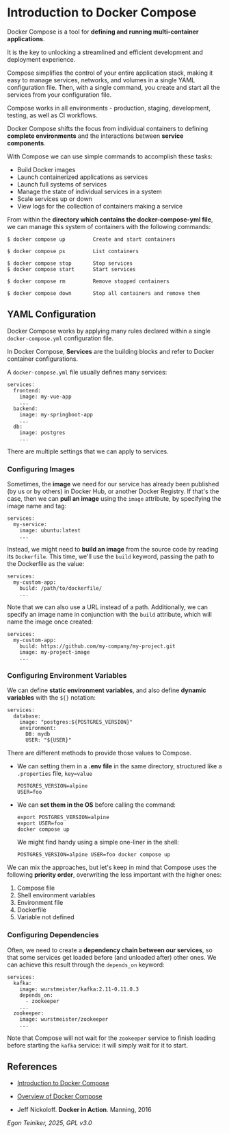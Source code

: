 # Introduction to Docker Compose

Docker Compose is a tool for **defining and running multi-container applications**. 

It is the key to unlocking a streamlined and efficient development and deployment experience.

Compose simplifies the control of your entire application stack, making it easy to manage 
services, networks, and volumes in a single YAML configuration file. Then, with a single 
command, you create and start all the services from your configuration file.

Compose works in all environments - production, staging, development, testing, as well 
as CI workflows.

Docker Compose shifts the focus from individual containers to defining **complete environments** 
and the interactions between **service components**.

With Compose we can use simple commands to accomplish these tasks:
* Build Docker images
* Launch containerized applications as services
* Launch full systems of services
* Manage the state of individual services in a system
* Scale services up or down
* View logs for the collection of containers making a service


From within the **directory which contains the docker-compose-yml file**, we can manage 
this system of containers with the following commands:
```
$ docker compose up         Create and start containers

$ docker compose ps         List containers

$ docker compose stop       Stop services
$ docker compose start      Start services

$ docker compose rm         Remove stopped containers

$ docker compose down       Stop all containers and remove them
```

## YAML Configuration 
Docker Compose works by applying many rules declared within a single `docker-compose.yml` 
configuration file.

In Docker Compose, **Services** are the building blocks and refer to Docker container 
configurations. 

A `docker-compose.yml` file usually defines many services:
```
services:
  frontend:
    image: my-vue-app
    ...
  backend:
    image: my-springboot-app
    ...
  db:
    image: postgres
    ...
``` 
There are multiple settings that we can apply to services.

### Configuring Images
Sometimes, the **image** we need for our service has already been published 
(by us or by others) in Docker Hub, or another Docker Registry.
If that's the case, then we can **pull an image** using the `image` attribute, 
by specifying the image name and tag:
```
services: 
  my-service:
    image: ubuntu:latest
    ...
```

Instead, we might need to **build an image** from the source code by reading 
its `Dockerfile`.
This time, we'll use the `build` keyword, passing the path to the Dockerfile 
as the value:

```
services: 
  my-custom-app:
    build: /path/to/dockerfile/
    ...
```

Note that we can also use a URL instead of a path.
Additionally, we can specify an image name in conjunction with the `build` attribute, 
which will name the image once created: 
```
services: 
  my-custom-app:
    build: https://github.com/my-company/my-project.git
    image: my-project-image
    ...
```


### Configuring Environment Variables
We can define **static environment variables**, and also define **dynamic variables** 
with the `${}` notation:
```
services:
  database: 
    image: "postgres:${POSTGRES_VERSION}"
    environment:
      DB: mydb
      USER: "${USER}"
```
There are different methods to provide those values to Compose.
* We can  setting them in a **.env file** in the same directory, structured like 
  a `.properties` file, `key=value`

    ```
    POSTGRES_VERSION=alpine
    USER=foo
    ```
* We can **set them in the OS** before calling the command:
  
    ```
    export POSTGRES_VERSION=alpine
    export USER=foo
    docker compose up
    ```
  
    We might find handy using a simple one-liner in the shell:
  
    ```
    POSTGRES_VERSION=alpine USER=foo docker compose up
    ```

We can mix the approaches, but let's keep in mind that Compose uses the following 
**priority order**, overwriting the less important with the higher ones:
1. Compose file
2. Shell environment variables
3. Environment file
4. Dockerfile
5. Variable not defined


### Configuring Dependencies
Often, we need to create a **dependency chain between our services**, so that 
some services get loaded before (and unloaded after) other ones. We can achieve 
this result through the `depends_on` keyword:

```
services:
  kafka:
    image: wurstmeister/kafka:2.11-0.11.0.3
    depends_on:
      - zookeeper
    ...
  zookeeper:
    image: wurstmeister/zookeeper
    ...
```
Note that Compose will not wait for the `zookeeper` service to finish loading before 
starting the `kafka` service: it will simply wait for it to start. 



## References
* [Introduction to Docker Compose](https://www.baeldung.com/docker-compose) 
* [Overview of Docker Compose](https://docs.docker.com/compose/)

* Jeff Nickoloff. **Docker in Action**. Manning, 2016 

*Egon Teiniker, 2025, GPL v3.0*
